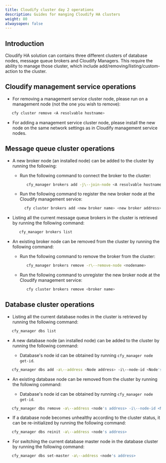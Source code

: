 ```yaml
---
title: Cloudify cluster day 2 operations
description: Guides for manging Cloudify HA clusters
weight: 80
alwaysopen: false
---
```


## Introduction

Cloudify HA solution can contains three different clusters of database nodes, message queue brokers and Cloudify Managers.
This require the ability to manage those cluster, which include add/removing/listing/custom-action to the cluster.  

## Cloudify management service operations  

* For removing a management service cluster node, please run on a management node (not the one you wish to remove):

```bash  
   cfy cluster remove <A resolvable hostname>
``` 

* For adding a management service cluster node, please install the new node on the same network settings as in Cloudify management service nodes.

## Message queue cluster operations

* A new broker node (an installed node) can be added to the cluster by running the following:

  * Run the following command to connect the broker to the cluster:
  
    ```bash  
       cfy_manager brokers add -j\--join-node <A resolvable hostname which complies to the format rabbit@<hostname> >
    ``` 

  * Run the following command to register the new broker node at the Cloudify management service:

    ```bash  
      cfy cluster brokers add <new broker name> <new broker address>
    ```

* Listing all the current message queue brokers in the cluster is retrieved by running the following command: 

    ```bash  
       cfy_manager brokers list
    ``` 

* An existing broker node can be removed from the cluster by running the following command:

  * Run the following command to remove the broker from the cluster:
    
    ```bash  
       cfy_manager brokers remove -r\--remove-node <nodename>
    ``` 

  * Run the following command to unregister the new broker node at the Cloudify management service:
  
    ```bash  
       cfy cluster brokers remove <broker name>
    ``` 

## Database cluster operations

* Listing all the current database nodes in the cluster is retrieved by running the following command: 

```bash  
   cfy_manager dbs list
``` 

* A new database node (an installed node) can be added to the cluster by running the following command:

  * Database's node id can be obtained by running `cfy_manager node get-id`.

```bash  
   cfy_manager dbs add -a\--address <Node address> -i\--node-id <Node's cloudify node id> -n\--hostname <node's hostname>
``` 

* An existing database node can be removed from the cluster by running the following command:

  * Database's node id can be obtained by running `cfy_manager node get-id`.

```bash  
   cfy_manager dbs remove -a\--address <node's address> -i\--node-id <Node's cloudify node id>
``` 

* If a database node becomes unhealthy according to the cluster status, it can be re-initialized by running the following command:  

```bash  
   cfy_manager dbs reinit -a\--address <node's address>
``` 

* For switching the current database master node in the database cluster by running the following command:

```bash  
   cfy_manager dbs set-master -a\--address <node's address>
``` 
